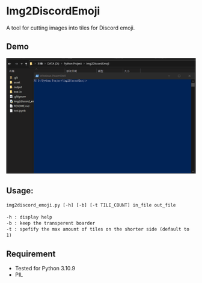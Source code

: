 # Img2DiscordEmoji

A tool for cutting images into tiles for Discord emoji.

## Demo

![demo image](https://github.com/leo3065/Img2DIscordEmoji/blob/185ace377e5faf20ec0ec98e5f356553b8186867/asset/demo.gif?raw=true)

## Usage:

```
img2discord_emoji.py [-h] [-b] [-t TILE_COUNT] in_file out_file

-h : display help
-b : keep the transperent boarder
-t : spefify the max amount of tiles on the shorter side (default to 1)
```

## Requirement

- Tested for Python 3.10.9
- PIL